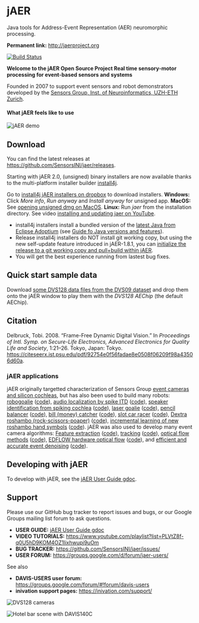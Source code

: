 # jAER
Java tools for Address-Event Representation (AER) neuromorphic processing. 

**Permanent link:** http://jaerproject.org

[![Build Status](https://travis-ci.org/SensorsINI/jaer.svg?branch=master)](https://travis-ci.org/SensorsINI/jaer)

**Welcome to the jAER Open Source Project
Real time sensory-motor processing for event-based sensors and systems**

Founded in 2007 to support event sensors and robot demonstrators developed by the [Sensors Group, Inst. of Neuroinformatics, UZH-ETH Zurich](https://sensors.ini.ch). 

#### What jAER feels like to use

![jAER demo](/images/using_jaer_2021-01-22_08-16-47_1.gif)

## Download

You can find the latest releases at <https://github.com/SensorsINI/jaer/releases>. 

Starting with jAER 2.0, (unsigned) binary installers are now available thanks to the 
multi-platform installer builder [install4j](https://www.ej-technologies.com/products/install4j/overview.html). 

Go to [install4j jAER installers on dropbox](https://www.dropbox.com/scl/fo/ibqmrztay51g7fg5d7mu3/h?rlkey=ulwos9lxmv38rrv5x1flic9z2&dl=0) to download installers. 
**Windows:** Click *More info*, *Run anyway* and *Install anyway* for unsigned app.
**MacOS:** See [opening unsigned dmg on MacOS](https://support.apple.com/guide/mac-help/open-a-mac-app-from-an-unidentified-developer-mh40616/mac).
**Linux:** Run *jaer* from the installation directory.
See video [installing and updating jaer on YouTube](https://youtu.be/qQVt8_gwYVY).

* install4j installers install a bundled version of the [latest Java from Eclipse Adoptium](https://adoptium.net/) (see [Guide fo Java versions and features](https://www.marcobehler.com/guides/a-guide-to-java-versions-and-features)).
* Release install4j installers do NOT install git working copy, but using the new self-update feature introduced in jAER-1.8.1, 
you can [initialize the release to a git working copy and pull+build within jAER](https://youtu.be/qQVt8_gwYVY). 
* You will get the best experience running from lastest bug fixes. 

## Quick start sample data

Download [some DVS128 data files from the DVS09 dataset](https://docs.google.com/document/d/16b4H78f4vG_QvYDK2Tq0sNBA-y7UFnRbNnsGbD1jJOg/edit?usp=sharing) and
drop them onto the jAER window to play them with the *DVS128* *AEChip* (the default AEChip).

## Citation
Delbruck, Tobi. 2008. “Frame-Free Dynamic Digital Vision.” In *Proceedings of Intl. Symp. on Secure-Life Electronics, 
Advanced Electronics for Quality Life and Society*, 1:21–26. Tokyo, Japan: Tokyo. https://citeseerx.ist.psu.edu/pdf/92754e0f56fadae8e0508f06209f98a43506d60a.

### jAER applications
jAER originally targetted characterization of Sensors Group [event cameras and silicon cochleas](https://sensors.ini.ch/research/event-sensors), 
but has also been used to build many robots: 
[robogoalie](https://youtu.be/IC5x7ftJ96w?si=ajsJWWYJW-tSJ2MI) ([code](https://github.com/SensorsINI/jaer/blob/master/src/ch/unizh/ini/jaer/projects/tobi/goalie/Goalie.java)), 
[audio localization by spike ITD](https://www.youtube.com/watch?v=-Klbmm4vgew) ([code](https://github.com/SensorsINI/jaer/blob/master/src/ch/unizh/ini/jaer/projects/cochsoundloc/ITDFilter.java)), 
[speaker identification from spiking cochlea](https://www.youtube.com/watch?v=KFPi65WV-S8) ([code](https://github.com/SensorsINI/jaer/blob/master/src/ch/unizh/ini/jaer/projects/speakerid/CochleaSVMTwoEars.java)), 
[laser goalie](https://www.youtube.com/watch?v=5c5W18nuPQk) ([code](https://github.com/SensorsINI/jaer/blob/master/src/ch/unizh/ini/jaer/projects/tobi/goalie/LaserGoalie.java)), 
[pencil balancer](https://www.youtube.com/watch?v=yCOnDc5r7p8) ([code](https://github.com/SensorsINI/jaer/blob/master/src/ch/unizh/ini/jaer/projects/pencilbalancer/PencilBalancer.java)), 
[bill (money) catcher](https://www.youtube.com/watch?v=XtOS7jZzMaU) ([code](https://github.com/SensorsINI/jaer/blob/master/src/ch/unizh/ini/jaer/projects/tobi/billcatcher/BillCatcher.java)), 
[slot car racer](https://www.youtube.com/watch?v=CnGPGiZuFRI) ([code](https://github.com/SensorsINI/jaer/blob/master/src/ch/unizh/ini/jaer/projects/virtualslotcar/SlotCarRacer.java)), 
[Dextra roshambo (rock-scissors-poaper)](https://www.youtube.com/watch?v=95GsOQbwNLU) ([code](https://github.com/SensorsINI/jaer/blob/master/src/ch/unizh/ini/jaer/projects/npp/RoShamBoCNN.java)), 
[incremental learning of new roshambo hand symbols](https://www.youtube.com/watch?v=uVruhxYu5gc) ([code](https://github.com/SensorsINI/jaer/blob/master/src/ch/unizh/ini/jaer/projects/npp/RoShamBoIncremental.java)).
jAER was also used to develop many event camera algorithms: 
[Feature extraction](https://www.youtube.com/watch?v=IEsMkIpCE1o) ([code](https://github.com/SensorsINI/jaer/blob/master/src/net/sf/jaer/eventprocessing/label/SimpleOrientationFilter.java)), 
[tracking](https://www.youtube.com/watch?v=5I6haFXVuD8) ([code](https://github.com/SensorsINI/jaer/blob/master/src/net/sf/jaer/eventprocessing/tracking/RectangularClusterTracker.java)), 
[optical flow methods](https://www.youtube.com/watch?v=Ji1MzE4QbM4) ([code](https://github.com/SensorsINI/jaer/blob/master/src/ch/unizh/ini/jaer/projects/rbodo/opticalflow/AbstractMotionFlowIMU.java)),
[EDFLOW hardware optical flow](https://www.youtube.com/watch?v=8LedyiHMe_A) ([code](https://github.com/SensorsINI/jaer/blob/master/src/ch/unizh/ini/jaer/projects/minliu/PatchMatchFlow.java)), and 
[efficient and accurate event denoising](https://sites.google.com/view/dnd21/home?authuser=0) ([code](https://github.com/SensorsINI/jaer/blob/master/src/net/sf/jaer/eventprocessing/filter/NoiseTesterFilter.java)).

## Developing with jAER

To develop with jAER, see the [jAER User Guide gdoc](https://docs.google.com/document/d/1fb7VA8tdoxuYqZfrPfT46_wiT1isQZwTHgX8O22dJ0Q/edit?usp=sharing). 


 

## Support

Please use our GitHub bug tracker to report issues and bugs, or our Google Groups mailing list forum to ask questions.

* **USER GUIDE:** [jAER User Guide gdoc](https://docs.google.com/document/d/1fb7VA8tdoxuYqZfrPfT46_wiT1isQZwTHgX8O22dJ0Q/edit?usp=sharing)
* **VIDEO TUTORIALS:** https://www.youtube.com/playlist?list=PLVtZ8f-q0U5hD9KOM4OZ1lixhwupj9uOm
* **BUG TRACKER:** https://github.com/SensorsINI/jaer/issues/
* **USER FORUM:** https://groups.google.com/d/forum/jaer-users/

See also
* **DAVIS-USERS user forum:** https://groups.google.com/forum/#!forum/davis-users
* **inivation support pages:** https://inivation.com/support/

![DVS128 cameras](/images/dvs128cameras.jpg)

![Hotel bar scene with DAVIS140C](/images/HotelBarDavis.png)

